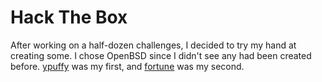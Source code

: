 # Hack The Box

After working on a half-dozen challenges, I decided to try my hand at creating
some. I chose OpenBSD since I didn't see any had been created before.
[ypuffy](ypuffy) was my first, and [fortune](fortune) was my second.

